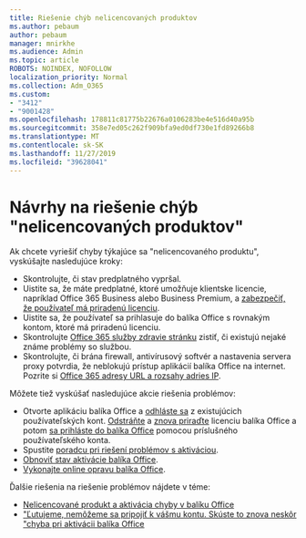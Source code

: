 ```yaml
---
title: Riešenie chýb nelicencovaných produktov
ms.author: pebaum
author: pebaum
manager: mnirkhe
ms.audience: Admin
ms.topic: article
ROBOTS: NOINDEX, NOFOLLOW
localization_priority: Normal
ms.collection: Adm_O365
ms.custom:
- "3412"
- "9001428"
ms.openlocfilehash: 178811c81775b22676a0106283be4e516d40a95b
ms.sourcegitcommit: 358e7ed05c262f909bfa9ed0df730e1fd89266b8
ms.translationtype: MT
ms.contentlocale: sk-SK
ms.lasthandoff: 11/27/2019
ms.locfileid: "39628041"
---
```

# <a name="suggestions-for-solving-unlicensed-product-errors"></a>Návrhy na riešenie chýb "nelicencovaných produktov"

Ak chcete vyriešiť chyby týkajúce sa "nelicencovaného produktu", vyskúšajte nasledujúce kroky:

- Skontrolujte, či stav predplatného vypršal.
- Uistite sa, že máte predplatné, ktoré umožňuje klientske licencie, napríklad Office 365 Business alebo Business Premium, a [zabezpečiť, že používateľ má priradenú licenciu](https://docs.microsoft.com/office365/admin/subscriptions-and-billing/assign-licenses-to-users). 
- Uistite sa, že používateľ sa prihlasuje do balíka Office s rovnakým kontom, ktoré má priradenú licenciu.
- Skontrolujte [Office 365 služby zdravie stránku](https://docs.microsoft.com/office365/enterprise/view-service-health) zistiť, či existujú nejaké známe problémy so službou.
- Skontrolujte, či brána firewall, antivírusový softvér a nastavenia servera proxy potvrdia, že neblokujú prístup aplikácií balíka Office na internet. Pozrite si [Office 365 adresy URL a rozsahy adries IP](https://docs.microsoft.com/office365/enterprise/urls-and-ip-address-ranges).

Môžete tiež vyskúšať nasledujúce akcie riešenia problémov: 

- Otvorte aplikáciu balíka Office a [odhláste sa](https://support.office.com/article/5a20dc11-47e9-4b6f-945d-478cb6d92071) z existujúcich používateľských kont. [Odstráňte](https://docs.microsoft.com/office365/admin/manage/remove-licenses-from-users) a [znova priraďte](https://docs.microsoft.com/office365/admin/manage/assign-licenses-to-users) licenciu balíka Office a potom [sa prihláste do balíka Office](https://support.office.com/article/628ea040-f265-49de-b986-be09c3ebf8a9) pomocou príslušného používateľského konta.
- Spustite [poradcu pri riešení problémov s aktiváciou](https://aka.ms/SARA-OfficeActivation-Alchemy).
- [Obnoviť stav aktivácie balíka Office](https://docs.microsoft.com/office365/troubleshoot/activation/reset-office-365-proplus-activation-state). 
- [Vykonajte online opravu balíka Office](https://support.office.com/Article/7821d4b6-7c1d-4205-aa0e-a6b40c5bb88b).

Ďalšie riešenia na riešenie problémov nájdete v téme: 

- [Nelicencované produkt a aktivácia chyby v balíku Office](https://support.office.com/Article/0d23d3c0-c19c-4b2f-9845-5344fedc4380)
- ["Ľutujeme, nemôžeme sa pripojiť k vášmu kontu. Skúste to znova neskôr "chyba pri aktivácii balíka Office](https://docs.microsoft.com/office/troubleshoot/activation-installation/issue-when-activate-office-from-office-365)
